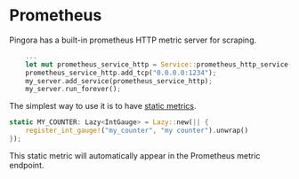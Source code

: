 # Prometheus

Pingora has a built-in prometheus HTTP metric server for scraping.

```rust
    ...
    let mut prometheus_service_http = Service::prometheus_http_service();
    prometheus_service_http.add_tcp("0.0.0.0:1234");
    my_server.add_service(prometheus_service_http);
    my_server.run_forever();
```

The simplest way to use it is to have [static metrics](https://docs.rs/prometheus/latest/prometheus/#static-metrics).

```rust
static MY_COUNTER: Lazy<IntGauge> = Lazy::new(|| {
    register_int_gauge!("my_counter", "my counter").unwrap()
});

```

This static metric will automatically appear in the Prometheus metric endpoint.
